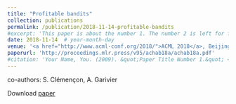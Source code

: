 ```yaml
---
title: "Profitable bandits"
collection: publications
permalink: /publication/2018-11-14-profitable-bandits
#excerpt: 'This paper is about the number 1. The number 2 is left for future work.'
date: 2018-11-14  # year-month-day
venue: '<a href="http://www.acml-conf.org/2018/">ACML 2018</a>, Beijing, China'
paperurl: 'http://proceedings.mlr.press/v95/achab18a/achab18a.pdf'
#citation: 'Your Name, You. (2009). &quot;Paper Title Number 1.&quot; <i>Journal 1</i>. 1(1).'
---
```

co-authors: S. Clémençon, A. Garivier

Download [paper](http://proceedings.mlr.press/v95/achab18a/achab18a.pdf)
